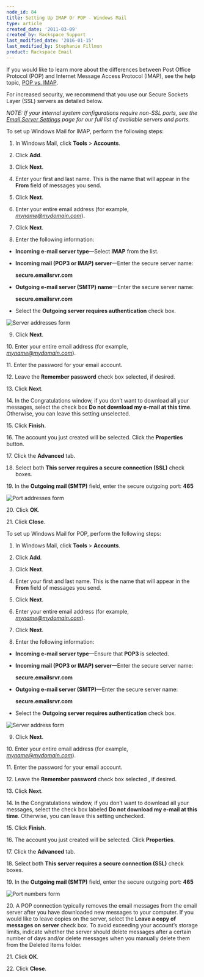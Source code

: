```yaml
---
node_id: 84
title: Setting Up IMAP Or POP - Windows Mail
type: article
created_date: '2011-03-09'
created_by: Rackspace Support
last_modified_date: '2016-01-15'
last_modified_by: Stephanie Fillmon
product: Rackspace Email
---
```


If you would like to learn more about the differences between Post
Office Protocol (POP) and Internet Message Access Protocol (IMAP), see
the help topic, [POP vs.
IMAP](/how-to/imap-and-pop-mail-protocol-comparison).

For increased security, we recommend that you use our Secure Sockets
Layer (SSL) servers as detailed below.

*NOTE: If your internal system configurations require non-SSL ports, see
the [Email Server
Settings](http://www.rackspace.com/apps/support/portal/1088) page for
our full list of available servers and ports.*

To set up Windows Mail for IMAP, perform the following steps:

1.    In Windows Mail, click **Tools** &gt; **Accounts**.

2.    Click **Add**.

3.    Click **Next**.

4.    Enter your first and last name. This is the name that will appear
in the **From** field of messages you send.

5.    Click **Next**.

6.    Enter your entire email address (for example,
*myname@mydomain.com*).

7.    Click **Next**.

8.    Enter the following information:

-   **Incoming e-mail server type**&mdash;Select **IMAP** from the list.
-   **Incoming mail (POP3 or IMAP) server**&mdash;Enter the secure server
    name:

    **secure.emailsrvr.com**

-   **Outgoing e-mail server (SMTP) name**&mdash;Enter the secure server name:

    **secure.emailsrvr.com**

-   Select the **Outgoing server requires authentication** check box.


![ Server addresses
form](http://c458714.r14.cf2.rackcdn.com/EA_ServerSettings_01.png)

9.    Click **Next**.

10\. Enter your entire email address (for example,
*myname@mydomain.com*).

11\. Enter the password for your email account.

12\. Leave the **Remember password** check box selected, if desired.

13\. Click **Next**.

14\. In the Congratulations window, if you don&rsquo;t want to download all
your messages, select the check box **Do not download my e-mail at this
time**. Otherwise, you can leave this setting unselected.

15\. Click **Finish**.

16\. The account you just created will be selected. Click the
**Properties** button.

17\. Click the **Advanced** tab.

18.  Select both **This server requires a secure connection (SSL)**
check boxes.

19\. In the **Outgoing mail (SMTP)** field, enter the secure outgoing
port: **465**

![ Port addresses
form](http://c458714.r14.cf2.rackcdn.com/EA_AdvancedSettings_02.png)

20\. Click **OK**.

21\. Click **Close**.

To set up Windows Mail for POP, perform the following steps:

1.    In Windows Mail, click **Tools** &gt; **Accounts**.

2.    Click **Add**.

3.    Click **Next**.

4.    Enter your first and last name. This is the name that will appear
in the **From** field of messages you send.

5.    Click **Next**.

6.    Enter your entire email address (for example,
*myname@mydomain.com*).

7.    Click **Next**.

8.    Enter the following information:

-   **Incoming e-mail server type**&mdash;Ensure that **POP3** is selected.
-   **Incoming mail (POP3 or IMAP) server**&mdash;Enter the secure server
    name:

    **secure.emailsrvr.com**

-   **Outgoing e-mail server (SMTP)**&mdash;Enter the secure server name:

    **secure.emailsrvr.com**

-   Select the **Outgoing server requires authentication** check box.


![ Server address
form](http://c458716.r16.cf2.rackcdn.com/EA_SetupServers_01.png)

9.    Click **Next**.

10\. Enter your entire email address (for example,
*myname@mydomain.com*).

11\. Enter the password for your email account.

12\. Leave the **Remember password** check box selected , if desired.

13\. Click **Next**.

14\. In the Congratulations window, if you don&rsquo;t want to download all
your messages, select the check box labeled **Do not download my e-mail
at this time**. Otherwise, you can leave this setting unchecked.

15\. Click **Finish**.

16\. The account you just created will be selected. Click **Properties**.

17\. Click the **Advanced** tab.

18\. Select both **This server requires a secure connection (SSL)** check
boxes.

19\. In the **Outgoing mail (SMTP)** field, enter the secure outgoing
port: **465**

![ Port numbers
form](http://c458716.r16.cf2.rackcdn.com/EA_AdvancedSettings_02.png)

20\. A POP connection typically removes the email messages from the email
server after you have downloaded new messages to your computer.  If you
would like to leave copies on the server, select the **Leave a copy of
messages on server** check box. To avoid exceeding your account&rsquo;s
storage limits, indicate whether the server should delete messages after
a certain number of days and/or delete messages when you manually delete
them from the Deleted Items folder.

21\. Click **OK**.

22\. Click **Close**.

